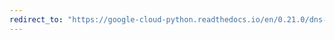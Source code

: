 ```yaml
---
redirect_to: "https://google-cloud-python.readthedocs.io/en/0.21.0/dns-resource-record-set.html"
---
```

